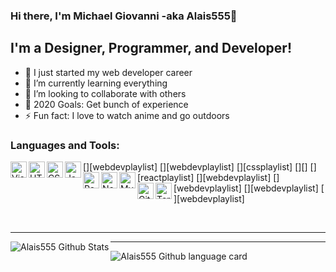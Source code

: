 ### Hi there, I'm Michael Giovanni -aka Alais555👋


## I'm a Designer, Programmer, and Developer!

- 🔭 I just started my web developer career
- 🌱 I’m currently learning everything 
- 👯 I’m looking to collaborate with others
- 🥅 2020 Goals: Get bunch of experience 
- ⚡ Fun fact: I love to watch anime and go outdoors 

### Languages and Tools:

[<img align="left" alt="Visual Studio Code" width="26px" src="#" />][webdevplaylist]
[<img align="left" alt="HTML5" width="26px" src="#" />][webdevplaylist]
[<img align="left" alt="CSS3" width="26px" src="#" />][cssplaylist]
[<img align="left" alt="JavaScript" width="26px" src="#" />][]
[<img align="left" alt="React" width="26px" src="#" />][reactplaylist]
[<img align="left" alt="Node.js" width="26px" src="#" />][webdevplaylist]
[<img align="left" alt="MySQL" width="26px" src="#" />][webdevplaylist]
[<img align="left" alt="GitHub" width="26px" src="#" />][webdevplaylist]
[<img align="left" alt="Terminal" width="26px" src="#" />][webdevplaylist]

<br />

---

<img align="left" alt="Alais555 Github Stats" src="https://github-readme-stats.vercel.app/api?username=Alais555&show_icons=true&hide_border=true&theme=tokyonight" />

---

<img align="left" alt="Alais555 Github language card" src="https://github-readme-stats.vercel.app/api/top-langs/?username=Alais555&layout=compact" />